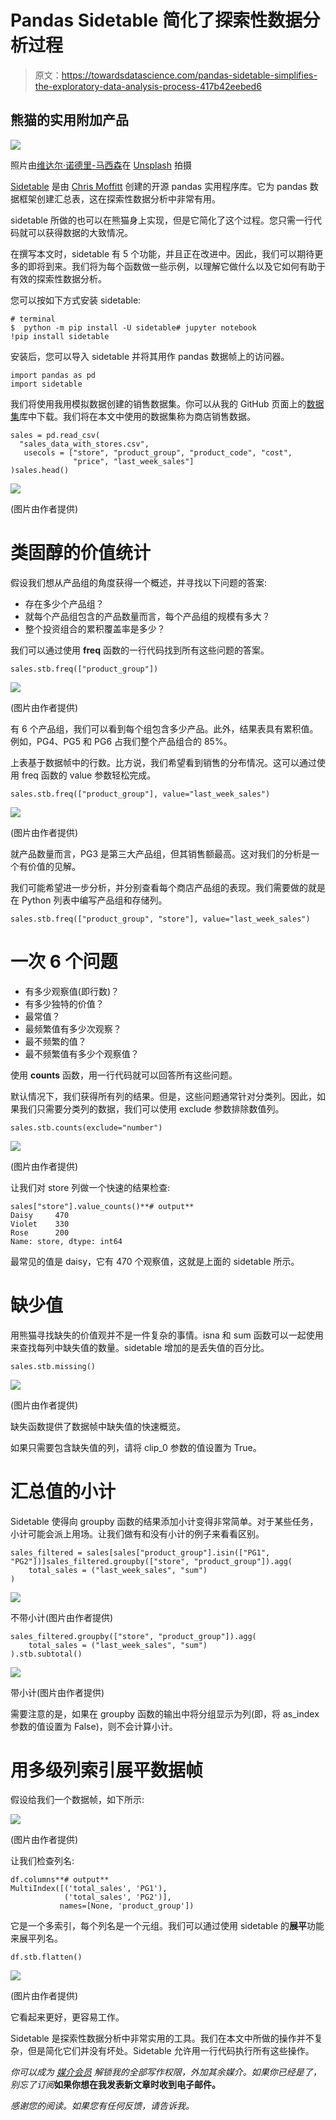 # Pandas Sidetable 简化了探索性数据分析过程

> 原文：<https://towardsdatascience.com/pandas-sidetable-simplifies-the-exploratory-data-analysis-process-417b42eebed6>

## 熊猫的实用附加产品

![](img/3ab4f402df4af481faf024cd7a9ef113.png)

照片由[维达尔·诺德里-马西森](https://unsplash.com/ja/@vidarnm?utm_source=unsplash&utm_medium=referral&utm_content=creditCopyText)在 [Unsplash](https://unsplash.com/s/photos/buddy?utm_source=unsplash&utm_medium=referral&utm_content=creditCopyText) 拍摄

[Sidetable](https://github.com/chris1610/sidetable) 是由 [Chris Moffitt](https://twitter.com/chris1610) 创建的开源 pandas 实用程序库。它为 pandas 数据框架创建汇总表，这在探索性数据分析中非常有用。

sidetable 所做的也可以在熊猫身上实现，但是它简化了这个过程。您只需一行代码就可以获得数据的大致情况。

在撰写本文时，sidetable 有 5 个功能，并且正在改进中。因此，我们可以期待更多的即将到来。我们将为每个函数做一些示例，以理解它做什么以及它如何有助于有效的探索性数据分析。

您可以按如下方式安装 sidetable:

```
# terminal
$  python -m pip install -U sidetable# jupyter notebook
!pip install sidetable
```

安装后，您可以导入 sidetable 并将其用作 pandas 数据帧上的访问器。

```
import pandas as pd
import sidetable
```

我们将使用我用模拟数据创建的销售数据集。你可以从我的 GitHub 页面上的[数据集](https://github.com/SonerYldrm/datasets)库中下载。我们将在本文中使用的数据集称为商店销售数据。

```
sales = pd.read_csv(
  "sales_data_with_stores.csv",
   usecols = ["store", "product_group", "product_code", "cost",  
              "price", "last_week_sales"]
)sales.head()
```

![](img/7965323e529b6049088608b54bcee839.png)

(图片由作者提供)

# **类固醇的价值统计**

假设我们想从产品组的角度获得一个概述，并寻找以下问题的答案:

*   存在多少个产品组？
*   就每个产品组包含的产品数量而言，每个产品组的规模有多大？
*   整个投资组合的累积覆盖率是多少？

我们可以通过使用 **freq** 函数的一行代码找到所有这些问题的答案。

```
sales.stb.freq(["product_group"])
```

![](img/2ee5cd5084d07441370b88542e240f04.png)

(图片由作者提供)

有 6 个产品组，我们可以看到每个组包含多少产品。此外，结果表具有累积值。例如，PG4、PG5 和 PG6 占我们整个产品组合的 85%。

上表基于数据帧中的行数。比方说，我们希望看到销售的分布情况。这可以通过使用 freq 函数的 value 参数轻松完成。

```
sales.stb.freq(["product_group"], value="last_week_sales")
```

![](img/9ace081b32ad88bef4789b58be930f3e.png)

(图片由作者提供)

就产品数量而言，PG3 是第三大产品组，但其销售额最高。这对我们的分析是一个有价值的见解。

我们可能希望进一步分析，并分别查看每个商店产品组的表现。我们需要做的就是在 Python 列表中编写产品组和存储列。

```
sales.stb.freq(["product_group", "store"], value="last_week_sales")
```

# 一次 6 个问题

*   有多少观察值(即行数)？
*   有多少独特的价值？
*   最常值？
*   最频繁值有多少次观察？
*   最不频繁的值？
*   最不频繁值有多少个观察值？

使用 **counts** 函数，用一行代码就可以回答所有这些问题。

默认情况下，我们获得所有列的结果。但是，这些问题通常针对分类列。因此，如果我们只需要分类列的数据，我们可以使用 exclude 参数排除数值列。

```
sales.stb.counts(exclude="number")
```

![](img/ed75be6e9ad3c3094c446c5a6d8cd1b8.png)

(图片由作者提供)

让我们对 store 列做一个快速的结果检查:

```
sales["store"].value_counts()**# output**
Daisy     470
Violet    330
Rose      200
Name: store, dtype: int64
```

最常见的值是 daisy，它有 470 个观察值，这就是上面的 sidetable 所示。

# 缺少值

用熊猫寻找缺失的价值观并不是一件复杂的事情。isna 和 sum 函数可以一起使用来查找每列中缺失值的数量。sidetable 增加的是丢失值的百分比。

```
sales.stb.missing()
```

![](img/b34c2d57e66d1c89fef74dd6325b5155.png)

(图片由作者提供)

缺失函数提供了数据帧中缺失值的快速概览。

如果只需要包含缺失值的列，请将 clip_0 参数的值设置为 True。

# 汇总值的小计

Sidetable 使得向 groupby 函数的结果添加小计变得非常简单。对于某些任务，小计可能会派上用场。让我们做有和没有小计的例子来看看区别。

```
sales_filtered = sales[sales["product_group"].isin(["PG1", "PG2"])]sales_filtered.groupby(["store", "product_group"]).agg(
    total_sales = ("last_week_sales", "sum")
)
```

![](img/940af15384ee937a4541e8333a49869b.png)

不带小计(图片由作者提供)

```
sales_filtered.groupby(["store", "product_group"]).agg(
    total_sales = ("last_week_sales", "sum")
).stb.subtotal()
```

![](img/90d3961d0140b7663bfa40008cd3793b.png)

带小计(图片由作者提供)

需要注意的是，如果在 groupby 函数的输出中将分组显示为列(即，将 as_index 参数的值设置为 False)，则不会计算小计。

# 用多级列索引展平数据帧

假设给我们一个数据帧，如下所示:

![](img/5363bef6c74276f8b4405b677edf2028.png)

(图片由作者提供)

让我们检查列名:

```
df.columns**# output**
MultiIndex([('total_sales', 'PG1'),
            ('total_sales', 'PG2')],
           names=[None, 'product_group'])
```

它是一个多索引，每个列名是一个元组。我们可以通过使用 sidetable 的**展平**功能来展平列名。

```
df.stb.flatten()
```

![](img/d239dd2bd923e8262b32dacaf8a84530.png)

(图片由作者提供)

它看起来更好，更容易工作。

Sidetable 是探索性数据分析中非常实用的工具。我们在本文中所做的操作并不复杂，但是简化它们并没有坏处。Sidetable 允许用一行代码执行所有这些操作。

*你可以成为* [*媒介会员*](https://sonery.medium.com/membership) *解锁我的全部写作权限，外加其余媒介。如果你已经是了，别忘了订阅*[](https://sonery.medium.com/subscribe)**如果你想在我发表新文章时收到电子邮件。**

*感谢您的阅读。如果您有任何反馈，请告诉我。*